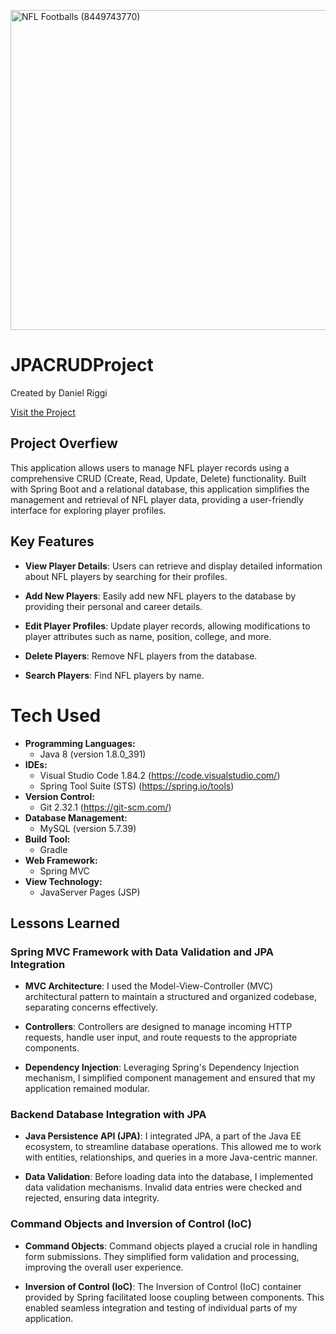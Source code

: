 <a title="Austin Kirk, CC BY 2.0 &lt;https://creativecommons.org/licenses/by/2.0&gt;, via Wikimedia Commons" href="https://commons.wikimedia.org/wiki/File:NFL_Footballs_(8449743770).jpg"><img width="512" alt="NFL Footballs (8449743770)" src="https://upload.wikimedia.org/wikipedia/commons/thumb/7/73/NFL_Footballs_%288449743770%29.jpg/512px-NFL_Footballs_%288449743770%29.jpg"></a>

# JPACRUDProject
Created by Daniel Riggi

[Visit the Project](http://52.44.132.108:8080/BootMVCNFL/)

## Project Overfiew
This application allows users to manage NFL player records using a comprehensive CRUD (Create, Read, Update, Delete) functionality. Built with Spring Boot and a relational database, this application simplifies the management and retrieval of NFL player data, providing a user-friendly interface for exploring player profiles.

## Key Features

- **View Player Details**: Users can retrieve and display detailed information about NFL players by searching for their profiles.

- **Add New Players**: Easily add new NFL players to the database by providing their personal and career details.

- **Edit Player Profiles**: Update player records, allowing modifications to player attributes such as name, position, college, and more.

- **Delete Players**: Remove NFL players from the database.

- **Search Players**: Find NFL players by name. 

# Tech Used
- **Programming Languages:**
    - Java 8 (version 1.8.0_391)
- **IDEs:**
    - Visual Studio Code 1.84.2 (https://code.visualstudio.com/)
    - Spring Tool Suite (STS) (https://spring.io/tools)
- **Version Control:**
    - Git 2.32.1 (https://git-scm.com/)
- **Database Management:**
    - MySQL (version 5.7.39)
- **Build Tool:**
    - Gradle
- **Web Framework:**
    - Spring MVC
- **View Technology:**
    - JavaServer Pages (JSP)

## Lessons Learned

### Spring MVC Framework with Data Validation and JPA Integration

- **MVC Architecture**: I used the Model-View-Controller (MVC) architectural pattern to maintain a structured and organized codebase, separating concerns effectively.

- **Controllers**: Controllers are designed to manage incoming HTTP requests, handle user input, and route requests to the appropriate components.

- **Dependency Injection**: Leveraging Spring's Dependency Injection mechanism, I simplified component management and ensured that my application remained modular.

### Backend Database Integration with JPA

- **Java Persistence API (JPA)**: I integrated JPA, a part of the Java EE ecosystem, to streamline database operations. This allowed me to work with entities, relationships, and queries in a more Java-centric manner.

- **Data Validation**: Before loading data into the database, I implemented data validation mechanisms. Invalid data entries were checked and rejected, ensuring data integrity.

### Command Objects and Inversion of Control (IoC)

- **Command Objects**: Command objects played a crucial role in handling form submissions. They simplified form validation and processing, improving the overall user experience.

- **Inversion of Control (IoC)**: The Inversion of Control (IoC) container provided by Spring facilitated loose coupling between components. This enabled seamless integration and testing of individual parts of my application.
